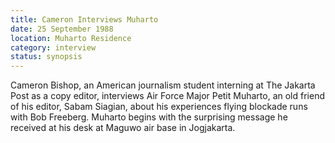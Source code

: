 ```yaml
---
title: Cameron Interviews Muharto
date: 25 September 1988
location: Muharto Residence
category: interview
status: synopsis
---
```


Cameron
Bishop, an American journalism student interning at The Jakarta Post as a copy editor, interviews Air Force Major Petit Muharto, an old friend of his editor, Sabam Siagian, about
his experiences flying blockade runs with Bob Freeberg. Muharto begins with the surprising message he received at his
desk at Maguwo air base in Jogjakarta.
